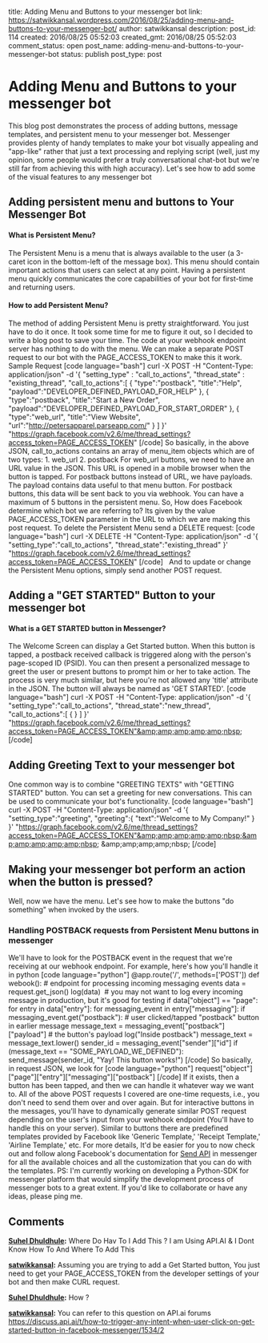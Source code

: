 title: Adding  Menu and Buttons to your messenger bot
link: https://satwikkansal.wordpress.com/2016/08/25/adding-menu-and-buttons-to-your-messenger-bot/
author: satwikkansal
description: 
post_id: 114
created: 2016/08/25 05:52:03
created_gmt: 2016/08/25 05:52:03
comment_status: open
post_name: adding-menu-and-buttons-to-your-messenger-bot
status: publish
post_type: post

<!--How to add buttons and other visual features to messenger bot and make them work.-->

# Adding  Menu and Buttons to your messenger bot

This blog post demonstrates the process of adding buttons, message templates, and persistent menu to your messenger bot. Messenger provides plenty of handy templates to make your bot visually appealing and "app-like" rather that just a text processing and replying script (well, just my opinion, some people would prefer a truly conversational chat-bot but we're still far from achieving this with high accuracy). Let's see how to add some of the visual features to any messenger bot 

## Adding persistent menu and buttons to Your Messenger Bot

#### What is Persistent Menu?

The Persistent Menu is a menu that is always available to the user (a 3-caret icon in the bottom-left of the message box). This menu should contain important actions that users can select at any point. Having a persistent menu quickly communicates the core capabilities of your bot for first-time and returning users. 

#### How to add Persistent Menu?

The method of adding Persistent Menu is pretty straightforward. You just have to do it once. It took some time for me to figure it out, so I decided to write a blog post to save your time. The code at your webhook endpoint server has nothing to do with the menu. We can make a separate POST request to our bot with the PAGE_ACCESS_TOKEN to make this it work. Sample Request [code language="bash"] curl -X POST -H "Content-Type: application/json" -d '{ "setting_type" : "call_to_actions", "thread_state" : "existing_thread", "call_to_actions":[ { "type":"postback", "title":"Help", "payload":"DEVELOPER_DEFINED_PAYLOAD_FOR_HELP" }, { "type":"postback", "title":"Start a New Order", "payload":"DEVELOPER_DEFINED_PAYLOAD_FOR_START_ORDER" }, { "type":"web_url", "title":"View Website", "url":"http://petersapparel.parseapp.com/" } ] }' "https://graph.facebook.com/v2.6/me/thread_settings?access_token=PAGE_ACCESS_TOKEN" [/code] So basically, in the above JSON, call_to_actions contains an array of menu_item objects which are of two types: 1\. web_url 2\. postback For web_url buttons, we need to have an URL value in the JSON. This URL is opened in a mobile browser when the button is tapped. For postback buttons instead of URL, we have payloads. The payload contains data useful to that menu button. For postback buttons, this data will be sent back to you via webhook. You can have a maximum of 5 buttons in the persistent menu. So, How does Facebook determine which bot we are referring to? Its given by the value PAGE_ACCESS_TOKEN parameter in the URL to which we are making this post request. To delete the Persistent Menu send a DELETE request: [code language="bash"] curl -X DELETE -H "Content-Type: application/json" -d '{ "setting_type":"call_to_actions", "thread_state":"existing_thread" }' "https://graph.facebook.com/v2.6/me/thread_settings?access_token=PAGE_ACCESS_TOKEN" [/code]   And to update or change the Persistent Menu options, simply send another POST request. 

## Adding a "GET STARTED" Button to your messenger bot

#### What is a GET STARTED button in Messenger?

The Welcome Screen can display a Get Started button. When this button is tapped, a postback received callback is triggered along with the person's page-scoped ID (PSID). You can then present a personalized message to greet the user or present buttons to prompt him or her to take action. The process is very much similar, but here you're not allowed any 'title' attribute in the JSON. The button will always be named as 'GET STARTED'. [code language="bash"] curl -X POST -H "Content-Type: application/json" -d '{ "setting_type":"call_to_actions", "thread_state":"new_thread", "call_to_actions":[ { } ] }' "https://graph.facebook.com/v2.6/me/thread_settings?access_token=PAGE_ACCESS_TOKEN"&amp;amp;amp;amp;amp;nbsp; [/code] 

## Adding Greeting Text to your messenger bot

One common way is to combine "GREETING TEXTS" with "GETTING STARTED" button. You can set a greeting for new conversations. This can be used to communicate your bot's functionality. [code language="bash"] curl -X POST -H "Content-Type: application/json" -d '{ "setting_type":"greeting", "greeting":{ "text":"Welcome to My Company!" } }' "https://graph.facebook.com/v2.6/me/thread_settings?access_token=PAGE_ACCESS_TOKEN"&amp;amp;amp;amp;amp;nbsp;&amp;amp;amp;amp;amp;nbsp; &amp;amp;amp;amp;amp;nbsp; [/code] 

## Making your messenger bot perform an action when the button is pressed?

Well, now we have the menu. Let's see how to make the buttons "do something" when invoked by the users. 

### Handling POSTBACK requests from Persistent Menu buttons in messenger

We'll have to look for the POSTBACK event in the request that we're receiving at our webhook endpoint. For example, here's how you'll handle it in python [code language="python"] @app.route('/', methods=['POST']) def webook(): # endpoint for processing incoming messaging events data = request.get_json() log(data)&nbsp; # you may not want to log every incoming message in production, but it's good for testing if data["object"] == "page": for entry in data["entry"]: for messaging_event in entry["messaging"]: if messaging_event.get("postback"): # user clicked/tapped "postback" button in earlier message message_text = messaging_event["postback"]["payload"] # the button's payload log("Inside postback") message_text = message_text.lower() sender_id = messaging_event["sender"]["id"] if (message_text == "SOME_PAYLOAD_WE_DEFINED"): send_message(sender_id, "Yay! This button works!") [/code] So basically, in request JSON, we look for [code language="python"] request["object"]["page"]["entry"]["messaging"]["postback"] [/code] If it exists, then a button has been tapped, and then we can handle it whatever way we want to. All of the above POST requests I covered are one-time requests, i.e., you don't need to send them over and over again. But for interactive buttons in the messages, you'll have to dynamically generate similar POST request depending on the user's input from your webhook endpoint (You'll have to handle this on your server). Similar to buttons there are predefined templates provided by Facebook like 'Generic Template,' 'Receipt Template,' 'Airline Template,' etc. For more details, It'd be easier for you to now check out and follow along Facebook's documentation for [Send API](https://developers.facebook.com/docs/messenger-platform/send-api-reference) in messenger for all the available choices and all the customization that you can do with the templates. PS: I'm currently working on developing a Python-SDK for messenger platform that would simplify the development process of messenger bots to a great extent. If you'd like to collaborate or have any ideas, please ping me.

## Comments

**[Suhel Dhuldhule](#6 "2017-02-20 07:27:02"):** Where Do Hav To I Add This ? I am Using API.AI & I Dont Know How To And Where To Add This

**[satwikkansal](#7 "2017-02-20 08:25:57"):** Assuming you are trying to add a Get Started button, You just need to get your PAGE_ACCESS_TOKEN from the developer settings of your bot and then make CURL request.

**[Suhel Dhuldhule](#8 "2017-02-20 08:27:50"):** How ?

**[satwikkansal](#9 "2017-02-20 08:28:16"):** You can refer to this question on API.ai forums https://discuss.api.ai/t/how-to-trigger-any-intent-when-user-click-on-get-started-button-in-facebook-messenger/1534/2

